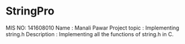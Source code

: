 # StringPro
MIS NO: 141608010
Name : Manali Pawar
Project topic : Implementing string.h
Description :
Implementing all the functions of string.h in C.
